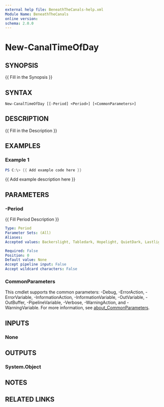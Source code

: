 ```yaml
---
external help file: BeneathTheCanals-help.xml
Module Name: BeneathTheCanals
online version:
schema: 2.0.0
---
```


# New-CanalTimeOfDay

## SYNOPSIS
{{ Fill in the Synopsis }}

## SYNTAX

```
New-CanalTimeOfDay [[-Period] <Period>] [<CommonParameters>]
```

## DESCRIPTION
{{ Fill in the Description }}

## EXAMPLES

### Example 1
```powershell
PS C:\> {{ Add example code here }}
```

{{ Add example description here }}

## PARAMETERS

### -Period
{{ Fill Period Description }}

```yaml
Type: Period
Parameter Sets: (All)
Aliases:
Accepted values: Backerslight, Tabledark, Hopelight, QuietDark, Lastlight, Slumberdark

Required: False
Position: 0
Default value: None
Accept pipeline input: False
Accept wildcard characters: False
```

### CommonParameters
This cmdlet supports the common parameters: -Debug, -ErrorAction, -ErrorVariable, -InformationAction, -InformationVariable, -OutVariable, -OutBuffer, -PipelineVariable, -Verbose, -WarningAction, and -WarningVariable. For more information, see [about_CommonParameters](http://go.microsoft.com/fwlink/?LinkID=113216).

## INPUTS

### None

## OUTPUTS

### System.Object
## NOTES

## RELATED LINKS
